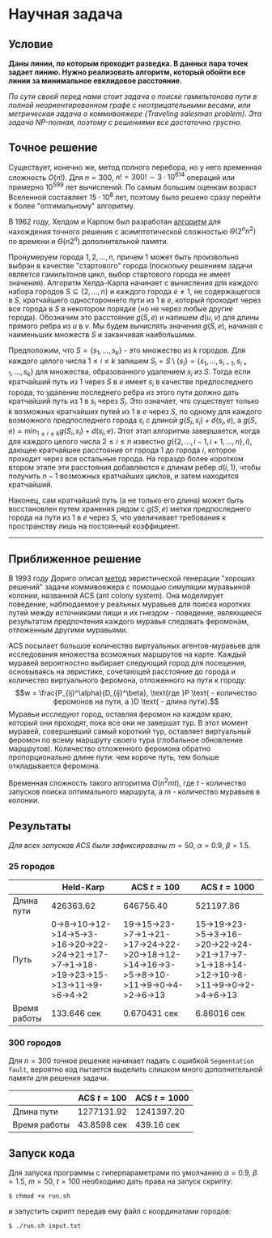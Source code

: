 # Научная задача
## Условие
**Даны линии, по которым проходит разведка. В данных пара точек задает линию. Нужно реализовать алгоритм, который обойти все линии за минимальное евклидовое расстояние.**

*По сути своей перед нами стоит задача о поиске гамильтонова пути в полной неориентированном графе с неотрицательными весами, или метрическая задача о коммивояжере (Traveling salesman problem). Эта задача NP-полная, поэтому с решениями все достаточно грустно.*

## Точное решение
Существует, конечно же, метод полного перебора, но у него временная сложность $O(n!)$. Для $n = 300$, $n! = 300! \sim 3 \cdot 10^{614}$ операций или примерно $10^{599}$ лет вычислений. По самым большим оценкам возраст Вселенной составляет $15 \cdot 10^8$ лет, поэтому было решено сразу перейти к более "оптимальному" алгоритму.

В 1962 году, Хелдом и Карпом был разработан [алгоритм](https://jurnalinternasional.wordpress.com/wp-content/uploads/2011/01/dpsequencing.pdf) для нахождения точного решения с асимптотической сложностью $\Theta(2^n n^2)$ по времени и $\Theta(n2^n)$ дополнительной памяти.

Пронумеруем города $1, 2, \dots, n$, причем $1$ может быть произвольно выбран в качестве "стартового" города (поскольку решением задачи является гамильтонов цикл, выбор стартового города не имеет значения). Алгоритм Хелда-Карпа начинает с вычисления для каждого набора городов $S \subseteq \{2, \dots, n\}$ и каждого города $e \neq 1$, не содержащегося в $S$, кратчайшего одностороннего пути из $1$ в $e$, который проходит через все города в $S$ в некотором порядке (но не через любые другие города). Обозначим это расстояние $g(S, e)$ и напишем $d(u, v)$ для длины прямого ребра из $u$ в $v$. Мы будем вычислять значения $g(S, e)$, начиная с наименьших множеств $S$ и заканчивая наибольшими.

Предположим, что $S=\{s_1,\dots,s_k\}$ - это множество из $k$ городов. Для каждого целого числа $1 \leq i \leq k$ запишем $S_i=S\setminus\{s_i\}=\{s_1,\dots,s_{i-1},s_{i+1},\dots,s_k\}$ для множества, образованного удалением $s_i$ из $S$. Тогда если кратчайший путь из $1$ через $S$ в $e$ имеет $s_i$ в качестве предпоследнего города, то удаление последнего ребра из этого пути должно дать кратчайший путь из $1$ в $s_i$ через $S_i$. Это означает, что существует только $k$ возможных кратчайших путей из $1$ в $e$ через $S$, по одному для каждого возможного предпоследнего города $s_i$ с длиной $g(S_i,s_i)+d(s_i,e)$, а $g(S,e)=\min_{1\leq i\leq k} g(S_i,s_i)+d(s_i,e)$.
Этот этап алгоритма завершается, когда для каждого целого числа $2\leq i\leq n$ известно $g(\{2,\dots,i-1,i+1,\dots,n\},i)$, дающее кратчайшее расстояние от города $1$ до города $i$, которое проходит через все остальные города. На гораздо более коротком втором этапе эти расстояния добавляются к длинам ребер $d(i,1)$, чтобы получить $n-1$ возможных кратчайших циклов, и затем находится кратчайший.

Наконец, сам кратчайший путь (а не только его длина) может быть восстановлен путем хранения рядом с $g(S,e)$ метки предпоследнего города на пути из $1$ в $e$ через $S$, что увеличивает требования к пространству лишь на постоянный коэффициент.

****
## Приближенное решение
В 1993 году Дориго описал [метод](https://www.sciencedirect.com/science/article/pii/S0303264797017085) эвристической генерации "хороших решений" задачи коммивояжера с помощью симуляции муравьиной колонии, названной ACS (ant colony system). Она моделирует поведение, наблюдаемое у реальных муравьев для поиска коротких путей между источниками пищи и их гнездом - поведение, являющееся результатом предпочтения каждого муравья следовать феромонам, отложенным другими муравьями.

ACS посылает большое количество виртуальных агентов-муравьев для исследования множества возможных маршрутов на карте. Каждый муравей вероятностно выбирает следующий город для посещения, основываясь на эвристике, сочетающей расстояние до города и количество виртуального феромона, отложенного на пути к городу:
$$w = \frac{P_{ij}^\alpha}{D_{ij}^\beta}, \text{где }P \text{ - количество феромонов на пути, а }D \text{ - длина пути}.$$
Муравьи исследуют город, оставляя феромон на каждом краю, который они проходят, пока все они не завершат тур. В этот момент муравей, совершивший самый короткий тур, оставляет виртуальный феромон по всему маршруту своего тура (глобальное обновление маршрутов). Количество отложенного феромона обратно пропорционально длине пути: чем короче путь, тем больше откладывается феромона.

Временная сложность такого алгоритма $O(n^2 mt)$, где $t$ - количество запусков поиска оптимального маршрута, а $m$ - количество муравьев в колонии.

## Результаты
*Для всех запусков ACS были зафиксированы* $m = 50$, $\alpha = 0.9$, $\beta = 1.5$.
### $25$ городов
|<!-- -->|Held-Karp|ACS $t = 100$|ACS $t = 1000$|
|---|---|---|---|
|Длина пути|426363.62|646756.40|521197.86|
|Путь|0->8->10->12->14->5->3->16->20->22->24->21->17->7->1->18->19->23->15->13->11->9->6->4->2|19->15->23->7->1->21->17->24->22->20->18->12->14->16->3->5->8->10->11->9->0->4->2->6->13|15->19->23->5->3->16->20->22->24->21->17->7->1->18->14->12->10->8->11->9->0->2->4->6->13|
|Время работы|133.646 сек|0.670431 сек|6.86016 сек|

### $300$ городов
Для $n = 300$ точное решение начинает падать с ошибкой `Segmentation fault`, вероятно код пытается выделить слишком много дополнительной памяти для решения задачи.

|<!-- -->|ACS $t = 100$|ACS $t = 1000$|
|---|---|---|
|Длина пути|1277131.92|1241397.20|
|Время работы|43.8598 сек|439.16 сек|
<!-- 69 37 263 55 102 203 136 222 133 298 293 106 177 287 235 71 116 206 234 166 35 78 256 231 49 233 66 161 98 153 296 68 156 26 40 6 214 165 31 123 50 290 252 193 169 80 198 112 75 43 237 23 285 10 217 152 85 186 212 201 199 33 240 254 276 105 149 48 221 250 192 2 179 121 215 113 87 295 286 65 73 46 185 288 12 11 64 142 19 96 95 282 239 280 15 175 16 264 289 151 129 197 230 273 13 223 261 101 184 39 172 176 47 74 200 76 54 220 242 44 141 83 299 249 258 42 63 1 67 125 32 36 114 180 24 77 137 53 241 190 196 0 294 118 218 269 209 274 143 14 187 150 131 154 202 4 104 38 130 260 132 111 182 248 255 208 108 72 97 86 100 189 226 245 159 135 119 145 270 253 225 228 56 107 167 243 219 88 5 89 236 265 162 120 155 284 148 124 160 34 45 246 41 139 110 259 51 18 9 291 277 3 146 144 126 157 251 195 90 27 205 268 62 99 158 147 170 278 17 25 174 204 232 91 138 79 140 163 292 279 281 82 210 272 173 207 213 262 247 188 227 20 92 122 29 8 267 61 52 81 58 297 266 216 224 28 178 30 117 238 57 275 211 171 7 22 257 271 94 244 60 229 70 109 59 127 84 164 283 194 103 93 134 181 128 183 168 21 191 115  -->

<!-- 187 29 277 68 156 218 236 265 141 294 276 107 196 241 243 71 116 206 234 167 14 143 252 210 73 272 79 140 135 147 297 43 98 17 53 15 151 289 21 121 58 291 247 193 166 109 180 24 111 33 182 59 287 7 231 235 63 172 183 195 176 45 250 221 188 85 152 49 256 269 254 0 127 70 229 132 88 293 296 114 94 30 244 285 10 76 50 174 153 145 178 283 194 279 13 168 19 142 288 64 106 177 215 251 11 157 126 26 137 77 120 162 56 22 200 74 48 160 191 34 131 89 290 204 238 35 78 1 67 133 46 41 139 205 39 69 179 28 208 122 115 2 282 92 212 267 159 245 219 72 190 161 155 217 224 27 184 9 128 263 90 108 214 202 130 123 61 52 81 119 20 227 38 104 4 124 149 100 189 253 266 99 57 249 197 237 171 101 5 95 230 165 154 209 223 284 274 118 60 25 40 268 62 103 117 175 18 47 16 280 298 3 169 148 80 198 203 144 146 84 216 270 54 65 220 93 211 233 23 42 275 258 299 125 201 32 36 75 295 271 260 96 226 242 105 225 228 261 281 170 278 112 102 248 55 8 262 186 87 44 91 292 246 207 199 83 164 129 158 264 31 232 192 181 12 51 259 163 136 255 37 273 113 97 185 213 6 138 286 222 110 82 239 173 86 134 66 240 257 150 -->

## Запуск кода
Для запуска программы с гиперпараметрами по умолчанию $\alpha = 0.9$, $\beta = 1.5$, $m = 50$, $t = 100$ необходимо дать права на запуск скрипту:
```console
$ chmod +x run.sh
```
и запустить скрипт передав ему файл с координатами городов:
```console
$ ./run.sh input.txt
```
